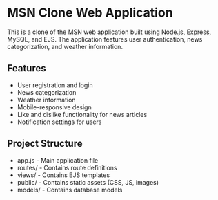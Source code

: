 # MSN Clone Web Application

This is a clone of the MSN web application built using Node.js, Express, MySQL, and EJS. The application features user authentication, news categorization, and weather information.

## Features
- User registration and login
- News categorization
- Weather information
- Mobile-responsive design
- Like and dislike functionality for news articles
- Notification settings for users

## Project Structure
- app.js - Main application file
- routes/ - Contains route definitions
- views/ - Contains EJS templates
- public/ - Contains static assets (CSS, JS, images)
- models/ - Contains database models
